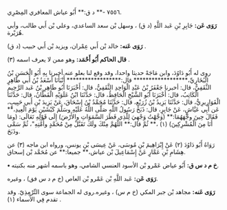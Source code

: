 ٧٥٥٦ -** د ق:** أَبُو عياش المعافري المِصْرِي.

**رَوَى عَن:** جَابِرِ بْنِ عَبد اللَّهِ (د ق) ، وسهل بْن سعد الساعدي، وعلي بْن أَبي طالب، وأبي هُرَيْرة.

**رَوَى عَنه:** خالد بْن أَبي عِمْران، ويزيد بْن أَبي حبيب (د ق) .

**قال الحاكم أَبُو أَحْمَد:** وهو ممن لا يعرف اسمه (٣) .

روى له أَبُو دَاوُدَ، وابن مَاجَهْ حديثا واحدا، وقد وقع لنا بعلو عنه.أخبرنا بِهِ أَبُو الْحَسَنِ بْنُ الْبُخَارِيِّ،****************** قال:****************** أَنْبَأَنَا أَسْعَدُ بْنُ أَبي طَاهِرٍ الثَّقَفِيُّ، قال: أخبرنا جَعْفَرُ بْنُ عَبْدِ الْوَاحِدِ الثَّقَفِيُّ، قال: أَخْبَرَنَا أَبُو طَاهِرِ بْنُ عَبد الرَّحِيمِ الْكَاتِبُ، قال: أَخْبَرَنَا أَبُو الشَّيْخِ الْحَافِظُ، قال: حَدَّثَنَا ابْنُ عَلَوَيْهِ الْقَطَّانُ، قال: حَدَّثَنَا الْقَوَارِيرِيُّ، قال: حَدَّثَنَا يَزِيدُ بْنُ زُرَيْعٍ، قال: حَدَّثَنَا مُحَمَّدُ بْنُ إِسْحَاقَ، عَنْ يَزِيدَ بْنِ أَبي حَبِيبٍ، عَن أَبِي عَيَّاشٍ، عَنْ جَابِرٍ، قال: ذَبَحَ رَسُولُ اللَّهِ صَلَّى اللَّهُ عَلَيْهِ وسَلَّمَ كَبْشَيْنِ يَوْمَ الْعِيدِ،** فَقَالَ حِينَ وجَّهَهُمَا:** (وَجَّهْتُ وَجْهِيَ لِلَّذِي فَطَرَ السَّمَوَاتِ والأَرْضَ) إِلَى قَوْلِهِ تَعَالَى: (ومَا أَنَا مِنَ الْمُشْرِكِينَ) (١) ،** ثُمَّ قال:** اللَّهُمَّ مِنْكَ ولَكَ تَقَبَّلْ مِنْ مُحَمَّدٍ وأُمَّتِهِ"، ثُمَّ سَمَّى وذَبَحَ.

رَوَاهُ أَبُو دَاوُدَ (٢) عَنْ إِبْرَاهِيمَ بْنِ مُوسَى، عَنْ عِيسَى بْنِ يونس، ورواه ابن ماجه (٣) عن هِشَامِ بْنِ عَمَّارٍ عَنْ إِسْمَاعِيلَ بْن عياش،** جميعا:** عن مُحَمَّد بْن إسحاق.

**• خ م د س ق:** أَبُو عياض عَمْرو بْن الأسود العنسي الشامي، وهو باسمه أشهر منه بكنيته.

**رَوَى عَن:** عَبد اللَّهِ بْن عَمْرو بْن العاص (خ م د س فق) ، وغيره.

**رَوَى عَنه:** مجاهد بْن جبر المكي (خ م س) ، وغيره.روى له الجماعة سوى التِّرْمِذِيّ. وقد تقدم فِي الأَسماء (١) .